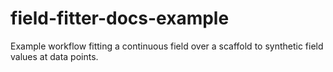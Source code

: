 # field-fitter-docs-example
Example workflow fitting a continuous field over a scaffold to synthetic field values at data points.
